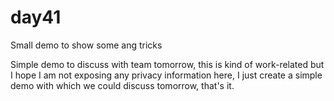 # day41
Small demo to show some ang tricks

Simple demo to discuss with team tomorrow, this is kind of work-related but I hope I am not exposing any privacy information here, I just create a simple demo with which we could discuss tomorrow, that's it.
